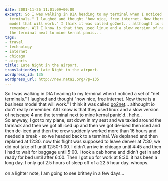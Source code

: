 ```yaml
---
date: 2001-11-26 11:01:09+00:00
excerpt: So I was walking in DIA heading to my terminal when I noticed a set of "net
  terminals." I laughed and thought "how nice, free internet. Now there is a business
  model that will work." I think it was called go2net... althought io don't really
  remember. All I know is that they used linux and a slow version of netscape 4 and
  the terminal next to mine kernal panic...
tags:
- travel
- technology
- internet
- chicago
- airports
title: Late Night in the airport.
translationKey: Late Night in the airport.
wordpress_id: 135
wordpress_url: http://new.nata2.org/?p=135
---
```


So I was walking in DIA heading to my terminal when I noticed a set of "net terminals." I laughed and thought "how nice, free internet. Now there is a business model that will work." I think it was called <a href="http://www.go2net.com">go2net</a>... althought io don't really remember. All I know is that they used linux and a slow version of netscape 4 and the terminal next to mine kernal panic'd.. hehe..
<br/>
So anyway, I got to my plane, sat down in my seat and we taxied around the tarmack and then we got all iced up and then we got de-iced then iced and then de-iced and then the crew suddenly worked more than 16 hours and needed a break - so we headed back to a terminal. We deplaned and then replaned at 12:30. now this flight was supposed to leave denver at 7:30, we did not take off until 12:50-1:00. I didn't arrive in chicago until 4:45 and then I had to wait for baggage until 5:00. I took a cab home and didn't get in and ready for bed until after 6:00. Then I got up for work at 8:30. it has been a long day. I only got 2.5 hours of sleep off of a 22.5 hour day. whoops. <br/><br/> on a lighter note, I am going to see britney in a few days...
